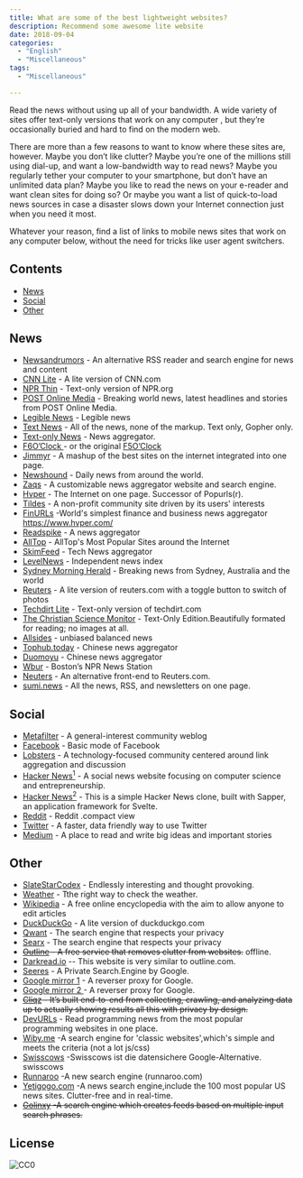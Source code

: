 ```yaml
---
title: What are some of the best lightweight websites?
description: Recommend some awesome lite website
date: 2018-09-04
categories:
  - "English"
  - "Miscellaneous"
tags:
  - "Miscellaneous"

---
```

Read the news without using up all of your bandwidth. A wide variety of sites offer  text-only versions that work on any computer , but they’re occasionally buried and hard to find on the modern web.

There are more than a few reasons to want to know where these sites are, however. Maybe you don’t like clutter? Maybe you’re one of the millions still using dial-up, and want a low-bandwidth way to read news? Maybe you regularly tether your computer to your smartphone, but don’t have an unlimited data plan? Maybe you like to read the news on your e-reader and want clean sites for doing so? Or maybe you want a list of quick-to-load news sources in case a disaster slows down your Internet connection just when you need it most.

Whatever your reason, find a list of links to mobile news sites that work on any computer below, without the need for tricks like user agent switchers.
<!--more-->
## Contents

* [News](#news)
* [Social](#social)
* [Other](#other)

## News

- [Newsandrumors](https://newsandrumors.com/) - An alternative RSS reader and search engine for news and content 
- [CNN Lite](http://lite.cnn.com/) - A lite version of CNN.com
- [NPR Thin](http://thin.npr.org/) - Text-only version of NPR.org
- [POST Online Media](https://lite.poandpo.com/) - Breaking world news, latest headlines and stories from POST Online Media.
- [Legible News](https://legiblenews.com/) - Legible news
- [Text News](https://txtn.ws/) - All of the news, none of the markup. Text only, Gopher only.
- [Text-only News](https://textnews.pythonanywhere.com/english) - News aggregator.
- [F6O’Clock ](https://www.f6oclock.com/) - or the original [F5O’Clock](http://www.f5oclock.com/articles)
- [Jimmyr](http://www.jimmyr.com/) - A mashup of the best sites on the internet integrated into one page.
- [Newshound](https://www.newshound.co/editions/en-us/) - Daily news from around the world.
- [Zaqs](https://www.zaqs.org/home.html) - A customizable news aggregator website and search engine.
- [Hvper](https://www.hvper.com/) - The Internet on one page. Successor of Popurls(r).
- [Tildes](https://tildes.net/) -  A non-profit community site driven by its users' interests 
- [FinURLs](https://finurls.com/) -World's simplest finance and business news aggregator
https://www.hvper.com/
- [Readspike](https://readspike.com/) - A news aggregator
- [AllTop](https://alltop.com/) - AllTop's Most Popular Sites around the Internet
- [SkimFeed](http://skimfeed.com/) - Tech News aggregator
- [LevelNews](https://levelnews.org/) - Independent news index
- [Sydney Morning Herald](http://www.smh.com.au/text/) - Breaking news from Sydney, Australia and the world
- [Reuters](https://www.reuters.com/commentary) - A lite version of reuters.com with a toggle button to switch of photos
- [Techdirt Lite](https://www.techdirt.com/?_format=lite) - Text-only version of techdirt.com
- [The Christian Science Monitor](https://www.csmonitor.com/layout/set/text/textedition) -  Text-Only Edition.Beautifully formated for reading; no images at all.
- [Allsides](https://www.allsides.com/) - unbiased balanced news
- [Tophub.today](https://tophub.today/) - Chinese news aggregator
- [Duomoyu](https://duomoyu.com) - Chinese news aggregator
- [Wbur](https://www.wbur.org) - Boston’s NPR News Station
- [Neuters](https://neuters.de/) - An alternative front-end to Reuters.com.
- [sumi.news](https://sumi.news/) - All the news, RSS, and newsletters on one page.


## Social
- [Metafilter](https://www.metafilter.com) - A general-interest community weblog
- [Facebook](https://mbasic.facebook.com) - Basic mode of Facebook
- [Lobsters](https://lobste.rs/) - A technology-focused community centered around link aggregation and discussion
- [Hacker News<sup>1</sup>](https://news.ycombinator.com/news) - A social news website focusing on computer science and entrepreneurship.
- [Hacker News<sup>2</sup>](https://hn.svelte.dev/top/1) - This is a simple Hacker News clone, built with Sapper, an application framework for Svelte.
- [Reddit](https://old.reddit.com/) - Reddit .compact view
- [Twitter](https://mobile.twitter.com) - A faster, data friendly way to use Twitter
- [Medium](https://medium.com/) - A place to read and write big ideas and important stories


## Other
- [SlateStarCodex](http://slatestarcodex.com) - Endlessly interesting and thought provoking.
- [Weather](http://wttr.in) - Tthe right way to check the weather.
- [Wikipedia](https://wikipedia.org/) - A free online encyclopedia with the aim to allow anyone to edit articles
- [DuckDuckGo](https://duckduckgo.com/lite) - A lite version of duckduckgo.com
- [Qwant](https://www.qwant.com/) - The search engine that respects your privacy
- [Searx](https://searx.me/) - The search engine that respects your privacy
- ~~[Outline](https://www.outline.com/) - A free service that removes clutter from websites.~~ offline.
- [Darkread.io](https://www.darkread.io/) -- This website is very similar to outline.com.
- [Seeres](https://seeres.com) - A Private Search.Engine by Google.
- [Google mirror 1](https://pro.jsproxy.cyou/) - A reverser proxy for Google.
- [Google mirror 2 ](https://proxy.justyy.com/) - A reverser proxy for Google.
- ~~[Cliqz](https://beta.cliqz.com/) - It’s built end-to-end from collecting, crawling, and analyzing data up to actually showing results all this with privacy by design.~~
- [DevURLs](https://devurls.com/) - Read programming news from the most popular programming websites in one place.
- [Wiby.me](https://wiby.me/) -A search engine for 'classic websites',which's simple and meets the criteria (not a lot js/css)
- [Swisscows](https://swisscows.ch/) -Swisscows ist die datensichere Google-Alternative. 
swisscows
- [Runnaroo](https://www.runnaroo.com/) -A new search engine (runnaroo.com)
- [Yetigogo.com](https://yetigogo.com/) -A news search engine,include the 100 most popular US news sites. Clutter-free and in real-time.
- ~~[Golinxy](https://golinxy.com/) -A search engine which creates feeds based on multiple input search phrases.~~

## License

![CC0](http://i.creativecommons.org/p/zero/1.0/88x31.png)
